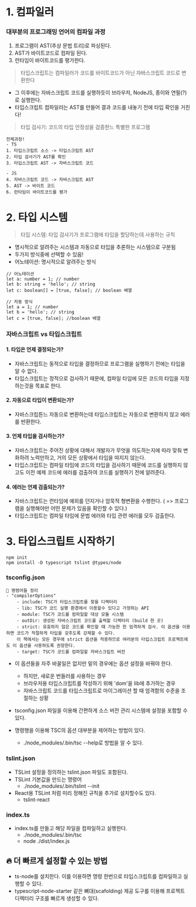 # 1. 컴파일러

### 대부분의 프로그래밍 언어의 컴파일 과정

1. 프로그램이 AST(추상 문법 트리)로 파싱된다.
2. AST가 바이트코드로 컴파일 된다.
3. 런타임이 바이트코드를 평가한다.

> 타입스크립트는 컴파일러가 코드를 바이트코드가 아닌 자바스크립트 코드로 변환한다

- 그 이후에는 자바스크립트 코드를 실행하듯이 브라우저, NodeJS, 종이와 연필(?)로 실행한다.
- 타입스크립트 컴파일러는 AST를 만들어 결과 코드를 내놓기 전에 타입 확인을 거친다!

> 타입 검사기: 코드의 타입 안정성을 검증한느 특별한 프로그램

```
전체과정!
- TS
1. 타입스크립트 소스 -> 타입스크립트 AST
2. 타입 검사기가 AST를 확인
3. 타입스크립트 AST -> 자바스크립트 코드

- JS
4. 자바스크립트 코드 -> 자바스크립트 AST
5. AST -> 바이트 코드
6. 런타임이 바이트코드를 평가
```

# 2. 타입 시스템

> 타입 시스템: 타입 검사기가 프로그램에 타입을 할당하는데 사용하는 규칙

- 명시적으로 알려주는 시스템과 자동으로 타입을 추론하는 시스템으로 구분됨
- 두가지 방식중에 선택할 수 있음!
- 어노테이션: 명시적으로 알려주는 방식

```tsx
// 어노테이션
let a: number = 1; // number
let b: string = 'hello'; // string
let c: boolean[] = [true, false]; // boolean 배열

// 자동 방식
let a = 1; // number
let b = 'hello'; // string
let c = [true, false]; //boolean 배열
```

### 자바스크립트 vs 타입스크립트

#### 1. 타입은 언제 결정되는가?

- 자바스크립트는 동적으로 타입을 결정하므로 프로그램을 실행하기 전에는 타입을 알 수 없다.
- 타입스크립트는 정적으로 검사하기 때문에, 컴파일 타임에 모든 코드의 타입을 지정하는것을 목표로 한다.

#### 2. 자동으로 타입이 변환되는가?

- 자바스크립튼느 자동으로 변환하는데 타입스크립트는 자동으로 변환하지 않고 에러를 반환한다.

#### 3. 언제 타입을 검사하는가?

- 자바스크립트는 주어진 상황에 대해서 개발자가 무엇을 의도하는지에 따라 맞춰 변화하려 노력만하고, 거의 모든 상황에서 타입을 따지지 않는다.
- 타입스크립트는 컴파일 타임에 코드의 타입을 검사하기 때문에 코드를 실행하지 않고도 이전 예제 코드에 에러를 검출하여 코드를 실행하기 전에 알려준다.

#### 4. 에러는 언제 검출되는가?

- 자바스크립트는 런타임에 예외를 던지거나 암묵적 형변환을 수행한다. ( => 프로그램을 실행해야만 어떤 문제가 있음을 확인할 수 있다.)
- 타입스크립트는 컴파일 타임에 문법 에러와 타입 관련 에러를 모두 검출한다.

# 3. 타입스크립트 시작하기

```
npm init
npm install -D typescript tslint @types/node
```

### tsconfig.json

```
🫵 명령어들 정리
- "compilerOptions"
    - include: TSC가 타입스크립트를 찾을 디렉터리
    - lib: TSC가 코드 실행 환경에서 이용할수 있다고 가정하는 API
    - module: TSC가 코드를 컴파일할 대상 모듈 시스템
    - outDir: 생성된 자바스크립트 코드를 출력할 디렉터리 (build 한 곳)
    - strict: 유효하지 않은 코드를 확인할 때 가능한 한 엄격하게 검사. 이 옵션을 이용하면 코드가 적절하게 타입을 갖추도록 강제할 수 있다.
    이 책에서는 모든 경우에 strict 옵션을 적용하므로 여러분의 타입스크립트 프로젝트에도 이 옵션을 사용하도록 권장한다.
    - target: TSC가 코드를 컴파일할 자바스크립트 버전
```

- 이 옵션들을 자주 바꿀일은 없지만 밑의 경우에는 옵션 설정을 바꿔야 한다.

  - 하지만, 새로운 번들러를 사용하는 경우
  - 브라우저용 타입스크립트를 작성하기 위해 'dom'을 lib에 추가하는 경우
  - 자바스크립트 코드를 타입스크립트로 마이그레이션 할 때 엄격함의 수준을 조절하는 상황

- tsconfig.json 파일을 이용해 간편하게 소스 버전 관리 시스템에 설정을 포함할 수 있다.
- 명령행을 이용해 TSC의 옵션 대부분을 제어하는 방법이 있다.
  - ./node_modules/.bin/tsc --help로 방법을 알 수 있다.

### tslint.json

- TSLint 설정을 정의하는 tslint.json 파일도 포함된다.
- TSLint 기본값을 만드는 명령어
  - ./node_modules/.bin/tslint --init
- React용 TSLint 처럼 미리 정해진 규칙을 추가로 설치할수도 있다.
  - tslint-react

### index.ts

- index.ts를 만들고 해당 파일을 컴파일하고 실행한다.
  - ./node_modules/.bin/tsc
  - node ./dist/index.js

## 🔥 더 빠르게 설정할 수 있는 방법

- ts-node를 설치한다. 이를 이용하면 명령 한번으로 타입스크립트를 컴파일하고 실행할 수 있다.
- typescript-node-starter 같은 뼈대(scafolding) 제공 도구를 이용해 프로젝트 디렉터리 구조를 빠르게 생성할 수 있다.
